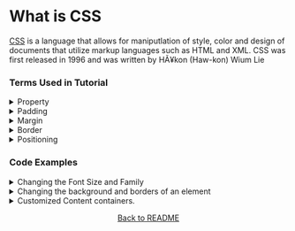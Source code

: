 <link href="MyMD.css" rel ="stylesheet" type ="text/css">

# What is CSS
[CSS](https://en.wikipedia.org/wiki/CSS) is a language that allows for maniputlation of style, color and design of documents that utilize markup languages such as HTML and XML. CSS was first released in 1996 and was written by HÃ¥kon (Haw-kon) Wium Lie 

### Terms Used in Tutorial
<details>
    <summary>Property</summary>
    A property is an aspect of an element that can be set using CSS to change the design of an HTML element. IE: Color, Background Color, Font Size, etc.
</details>
<details>
    <summary>Padding</summary>
    Padding refers to the space that surrounds an elements content within said element.
</details>
<details>
    <summary>Margin</summary>
    Margin refers to the space around an element's border.
</details>
<details>
    <summary>Border</summary>
    The border of an element is the line that surrounds the elements, however while the border isn't always displayed it acts as a framing device for the element.
</details>
<details>
    <summary>Positioning</summary>
    Positioning refers to the location that a element will be displayed on a screen, as well as whether the element will be able to move on the screen.
</details>

### Code Examples
<details>
    <summary>Changing the Font Size and Family</summary>
    <pre><code>&lt;style&gt;
    p{
			text-align: center;
			font-family: alexei;
			}
	&lt;/style&gt;
    &lt;p&gt;Lorem ipsum dolor sit amet, consectetur adipiscing elit. Maecenas nec imperdiet nunc, eu dignissim ipsum. Curabitur varius nisl eu arcu pellentesque, sit amet venenatis est mattis. &lt;/p&gt;</code></pre>
    <p>Lorem ipsum dolor sit amet, consectetur adipiscing elit. Maecenas nec imperdiet nunc, eu dignissim ipsum. Curabitur varius nisl eu arcu pellentesque, sit amet venenatis est mattis.</p>
</details>
<details>
    <summary>Changing the background and borders of an element</summary>
    <pre><code>&lt;style&gt;
    button{
			background-color: Orange;
			border-width: thick;
			}
	&lt;/style&gt;&lt;button type="button" onclick="alert('Hello world!')"&gt;Click Me!&lt;/button&gt;</code></pre>
    <button type="button" onclick="alert('Hello world!')">Click Me!</button>
    <button type="button" onclick="alert('Hello world!')">Click Me!</button>
</details>
<details>
    <summary>Customized Content containers.</summary>
    <pre><code>
    &lt;style&gt;
    #div1{
		background-color: white;
        color: black;
        border-radius: 15px;
        text-align: center;
        font-family: alexei;text-align: center;
		font-family: alexei;
	}
    #div2{
        border-color: orange;
        border-radius: 12px;
        color: brown;
        width: 25%;
        text-align: right;
        font-family: fantasy;
    }
    &lt;/style&gt;
    &lt;div Id = 'div1'&gt;&lt;p&gt;Informaiton seperated by a divider.&lt;/p&gt;&lt;/div&gt;&lt;div id='div2'&gt;&lt;p&gt; information seperated from the other using a divider.&lt;/p&gt; &lt;/div&gt;</code></pre>
    <div><p>Information seperated by a divider.</p></div><div  id=div2><p>Information seperated form the other using a divider.</p></div> 
</details>
<p align="center"><a href='https://github.com/JusticeGtrrz/FinalProject-DigitalSystems/blob/main/README.md'>Back to README</a></p>
